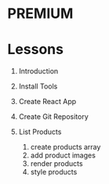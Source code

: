# PREMIUM

# Lessons

1. Introduction
2. Install Tools
3. Create React App
4. Create Git Repository

5. List Products
   1. create products array
   2. add product images
   3. render products
   4. style products
